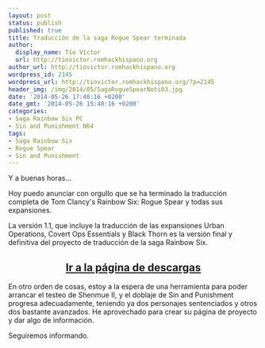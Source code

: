 ```yaml
---
layout: post
status: publish
published: true
title: Traducción de la saga Rogue Spear terminada
author:
  display_name: Tío Víctor
  url: http://tiovictor.romhackhispano.org
author_url: http://tiovictor.romhackhispano.org
wordpress_id: 2145
wordpress_url: http://tiovictor.romhackhispano.org/?p=2145
header_img: /img/2014/05/SagaRogueSpearNoti03.jpg
date: '2014-05-26 17:40:16 +0200'
date_gmt: '2014-05-26 15:40:16 +0200'
categories:
- Saga Rainbow Six PC
- Sin and Punishment N64
tags:
- Saga Rainbow Six
- Rogue Spear
- Sin and Punishment
---
```

Y a buenas horas...

Hoy puedo anunciar con orgullo que se ha terminado la traducción completa de Tom Clancy's Rainbow Six: Rogue Spear y todas sus expansiones.

La versión 1.1, que incluye la traducción de las expansiones Urban Operations, Covert Ops Essentials y Black Thorn es la versión final y definitiva del proyecto de traducción de la saga Rainbow Six.

<h2 style="text-align: center;"><strong><a href="http://tiovictor.romhackhispano.org/saga-rainbow-six-para-pc/descargar/">Ir a la página de descargas</a></strong></h2>

En otro orden de cosas, estoy a la espera de una herramienta para poder arrancar el testeo de Shenmue II, y el doblaje de Sin and Punishment progresa adecuadamente, teniendo ya dos personajes sentenciados y otros dos bastante avanzados. He aprovechado para crear su página de proyecto y dar algo de información.

Seguiremos informando.
